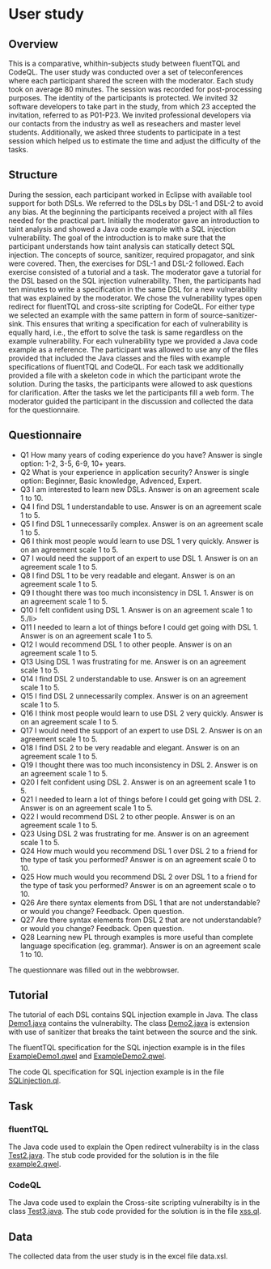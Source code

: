 
# User study

## Overview

This is a comparative, whithin-subjects study between fluentTQL and CodeQL.
The user study was conducted over a set of teleconferences where each participant shared the screen with the moderator. Each study took on average 80 minutes. The session was recorded for post-processing purposes. The identity of the participants is protected. We invited 32 software developers to take part in the study, from which 23 accepted the invitation, referred to as P01-P23. We invited professional developers via our contacts from the industry as well as reseachers and master level students. Additionally, we asked three students to participate in a test session which helped us to estimate the time and adjust the difficulty of the tasks.

## Structure

During the session, each participant worked in Eclipse with available tool support for both DSLs. We referred to the DSLs by DSL-1 and DSL-2 to avoid any bias. At the beginning the participants received a project with all files needed for the practical part. Initially the moderator gave an introduction to taint analysis and showed a Java code example with a SQL injection
vulnerability. The goal of the introduction is to make sure that the participant understands how taint analysis can statically detect SQL injection. The concepts of source, sanitizer, required propagator, and sink were covered. Then, the exercises for DSL-1 and DSL-2 followed. Each exercise consisted of a tutorial and a task. The moderator gave a tutorial for the DSL based on the SQL injection vulnerability. Then, the participants had ten minutes to write a specification in the same DSL for a new vulnerability that was explained by the moderator. We chose the vulnerability types open redirect for fluentTQL and cross-site scripting for CodeQL.
For either type we selected an example with the same pattern in form of source-sanitizer-sink. This ensures that writing a specification for each of vulnerability is equally hard, i.e., the effort to solve the task is same regardless on the example vulnerability.
For each vulnerability type we provided a Java code example as a reference. The participant was allowed to use any of the files provided that included the Java classes and the files with example specifications of fluentTQL and CodeQL. For each task we additionally provided a file with a skeleton code in which the participant wrote the solution. During the tasks, the participants were
allowed to ask questions for clarification. After the tasks we let the participants fill a web form. The moderator guided the participant in the discussion and collected the data for the questionnaire.

## Questionnaire

<ul>
  <li>Q1 How many years of coding experience do you have? Answer is single option: 1-2, 3-5, 6-9, 10+ years.</li>
  <li>Q2 What is your experience in application security? Answer is single option: Beginner, Basic knowledge, Advenced, Expert.</li>
  <li>Q3 I am interested to learn new DSLs. Answer is on an agreement scale 1 to 10.</li>
  <li>Q4 I find DSL 1 understandable to use. Answer is on an agreement scale 1 to 5.</li>
  <li>Q5 I find DSL 1 unnecessarily complex. Answer is on an agreement scale 1 to 5.</li>
  <li>Q6 I think most people would learn to use DSL 1 very quickly. Answer is on an agreement scale 1 to 5.</li>
  <li>Q7 I would need the support of an expert to use DSL 1. Answer is on an agreement scale 1 to 5.</li>
  <li>Q8 I find DSL 1 to be very readable and elegant. Answer is on an agreement scale 1 to 5.</li>
  <li>Q9 I thought there was too much inconsistency in DSL 1. Answer is on an agreement scale 1 to 5.</li>
  <li>Q10 I felt confident using DSL 1. Answer is on an agreement scale 1 to 5./li>
  <li>Q11 I needed to learn a lot of things before I could get going with DSL 1. Answer is on an agreement scale 1 to 5.</li>
  <li>Q12 I would recommend DSL 1 to other people. Answer is on an agreement scale 1 to 5.</li>
  <li>Q13 Using DSL 1 was frustrating for me. Answer is on an agreement scale 1 to 5.</li>
  <li>Q14 I find DSL 2 understandable to use. Answer is on an agreement scale 1 to 5.</li>
  <li>Q15 I find DSL 2 unnecessarily complex. Answer is on an agreement scale 1 to 5.</li>
  <li>Q16 I think most people would learn to use DSL 2 very quickly. Answer is on an agreement scale 1 to 5.</li>
  <li>Q17 I would need the support of an expert to use DSL 2. Answer is on an agreement scale 1 to 5.</li>
  <li>Q18 I find DSL 2 to be very readable and elegant. Answer is on an agreement scale 1 to 5.</li>
  <li>Q19 I thought there was too much inconsistency in DSL 2. Answer is on an agreement scale 1 to 5.</li>
  <li>Q20 I felt confident using DSL 2. Answer is on an agreement scale 1 to 5.</li>
  <li>Q21 I needed to learn a lot of things before I could get going with DSL 2. Answer is on an agreement scale 1 to 5.</li>
  <li>Q22 I would recommend DSL 2 to other people. Answer is on an agreement scale 1 to 5.</li>
  <li>Q23 Using DSL 2 was frustrating for me. Answer is on an agreement scale 1 to 5.</li>
  <li>Q24 How much would you recommend DSL 1 over DSL 2 to a friend for the type of task you performed? Answer is on an agreement scale 0 to 10.</li>
  <li>Q25 How much would you recommend DSL 2 over DSL 1 to a friend for the type of task you performed? Answer is on an agreement scale o to 10.</li>
  <li>Q26 Are there syntax elements from DSL 1 that are not understandable? or would you change? Feedback. Open question.</li>
  <li>Q27 Are there syntax elements from DSL 2 that are not understandable? or would you change? Feedback. Open question.</li>
  <li>Q28 Learning new PL through examples is more useful than complete language specification (eg. grammar). Answer is on an agreement scale 1 to 10.</li>
</ul>

The questionnare was filled out in the webbrowser. 

## Tutorial

The tutorial of each DSL contains SQL injection example in Java. The class <a href="https://github.com/fluenttql/fluenttql.github.io/blob/master/userstudyfiles/Demo1.java">Demo1.java</a> contains the vulnerabilty. The class <a href="https://github.com/fluenttql/fluenttql.github.io/blob/master/userstudyfiles/Demo2.java">Demo2.java</a> is extension with use of sanitizer that breaks the taint between the source and the sink. 

The fluentTQL specification for the SQL injection example is in the files <a href="https://github.com/fluenttql/fluenttql.github.io/blob/master/userstudyfiles/exampleDemo1.qwel">ExampleDemo1.qwel</a> and <a href="https://github.com/fluenttql/fluenttql.github.io/blob/master/userstudyfiles/exampleDemo2.qwel">ExampleDemo2.qwel</a>. 

The code QL specification for SQL injection example is in the file <a href="https://github.com/fluenttql/fluenttql.github.io/blob/master/userstudyfiles/SQLinjection.ql">SQLinjection.ql</a>. 

## Task

### fluentTQL

The Java code used to explain the Open redirect vulnerabilty is in the class <a href="https://github.com/fluenttql/fluenttql.github.io/blob/master/userstudyfiles/Test2.java">Test2.java</a>. The stub code provided for the solution is in the file <a href="https://github.com/fluenttql/fluenttql.github.io/blob/master/userstudyfiles/example2.qwel">example2.qwel</a>.

### CodeQL

The Java code used to explain the Cross-site scripting vulnerabilty is in the class <a href="https://github.com/fluenttql/fluenttql.github.io/blob/master/userstudyfiles/Test3.java">Test3.java</a>. The stub code provided for the solution is in the file <a href="https://github.com/fluenttql/fluenttql.github.io/blob/master/userstudyfiles/xss.ql">xss.ql</a>.

## Data

The collected data from the user study is in the excel file data.xsl.
